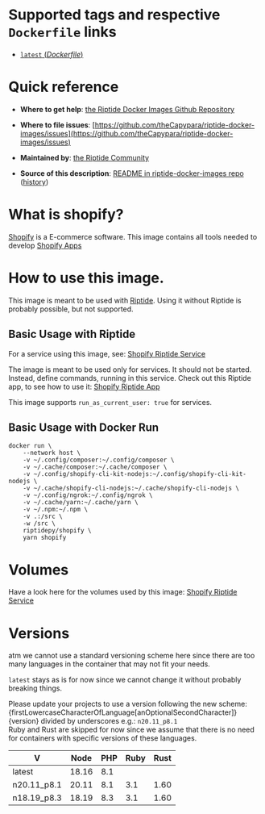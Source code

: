 # Supported tags and respective `Dockerfile` links

-	[`latest` (*Dockerfile*)](https://github.com/theCapypara/riptide-docker-images/shopify/Dockerfile)

# Quick reference

-	**Where to get help**:
	[the Riptide Docker Images Github Repository](https://github.com/theCapypara/riptide-docker-images)

-	**Where to file issues**:
	[https://github.com/theCapypara/riptide-docker-images/issues](https://github.com/theCapypara/riptide-docker-images/issues)

-	**Maintained by**:
	[the Riptide Community](https://github.com/theCapypara/riptide-docker-images)

-	**Source of this description**:
	[README in riptide-docker-images repo](https://github.com/theCapypara/riptide-docker-images/tree/master/shopify) ([history](https://github.com/theCapypara/riptide-docker-images/tree/master/shopify))

# What is shopify?

[Shopify](https://shopify.com) is a E-commerce software. This image contains all tools needed to develop [Shopify Apps](https://shopify.dev/apps)

# How to use this image.

This image is meant to be used with [Riptide](https://github.com/theCapypara/riptide-cli). 
Using it without Riptide is probably possible, but not supported.

## Basic Usage with Riptide

For a service using this image, see: [Shopify Riptide Service](https://github.com/theCapypara/riptide-repo/tree/master/service/shopify)

The image is meant to be used only for services.
It should not be started. Instead, define commands, running in this service.
Check out this Riptide app, to see how to use it: [Shopify Riptide App](https://github.com/theCapypara/riptide-repo/tree/master/app/shopify)

This image supports ``run_as_current_user: true`` for services.

## Basic Usage with Docker Run

```
docker run \
	--network host \
	-v ~/.config/composer:~/.config/composer \
	-v ~/.cache/composer:~/.cache/composer \
	-v ~/.config/shopify-cli-kit-nodejs:~/.config/shopify-cli-kit-nodejs \
	-v ~/.cache/shopify-cli-nodejs:~/.cache/shopify-cli-nodejs \
	-v ~/.config/ngrok:~/.config/ngrok \
	-v ~/.cache/yarn:~/.cache/yarn \
	-v ~/.npm:~/.npm \
	-v .:/src \
	-w /src \
	riptidepy/shopify \
	yarn shopify
```

# Volumes

Have a look here for the volumes used by this image: [Shopify Riptide Service](https://github.com/theCapypara/riptide-repo/tree/master/service/shopify)

# Versions
atm we cannot use a standard versioning scheme here
since there are too many languages in the container
that may not fit your needs.

`latest` stays as is for now since we cannot change it without probably breaking things.

Please update your projects to use a version following the new scheme:  
{firstLowercaseCharacterOfLanguage[anOptionalSecondCharacter]}{version} divided by underscores e.g.: `n20.11_p8.1`  
Ruby and Rust are skipped for now since we assume that there is no need for containers with specific versions of these languages.

| V           | Node  | PHP | Ruby | Rust |
|-------------|-------|-----|------|------|
| latest      | 18.16 | 8.1 |      |      |
| n20.11_p8.1 | 20.11 | 8.1 | 3.1  | 1.60 |
| n18.19_p8.3 | 18.19 | 8.3 | 3.1  | 1.60 |
